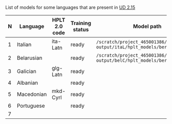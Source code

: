 List of models for some languages that are present in [UD 2.15](https://universaldependencies.org/#download) 

|N|Language|HPLT 2.0 code| Training status | Model path                                                                     |
|-|--------|-------------|-----------------|--------------------------------------------------------------------------------|
|1|Italian|ita-Latn| ready           | `/scratch/project_465001386/hplt-2-0-output/itaL/hplt_models/bert_base_itaL/`  |
|2|Belarusian| | ready               |  `/scratch/project_465001386/hplt-2-0-output/belC/hplt_models/bert_base_belC/` |
|3|Galician|glg-Latn|ready| |
|4|Albanian| |ready| |
|5|Macedonian|mkd-Cyrl|ready| |
|6|Portuguese| |ready| |
|7|